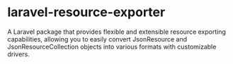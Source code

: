 # laravel-resource-exporter
A Laravel package that provides flexible and extensible resource exporting capabilities, allowing you to easily convert JsonResource and JsonResourceCollection objects into various formats with customizable drivers.
